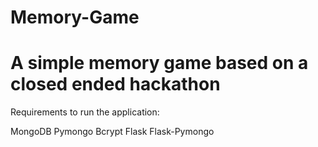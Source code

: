 # Memory-Game

# A simple memory game based on a closed ended hackathon


Requirements to run the application:

MongoDB
Pymongo
Bcrypt
Flask
Flask-Pymongo
